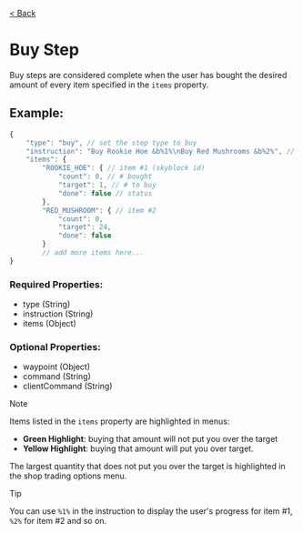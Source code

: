 [< Back](https://github.com/LilFroggy/BingoHelper-Guide-Creation-Process/blob/master/README.md#step-types)
# Buy Step
Buy steps are considered complete when the user has bought the desired amount of every item specified in the ``items`` property.

## Example:
```js
{
    "type": "buy", // set the step type to buy
    "instruction": "Buy Rookie Hoe &b%1%\nBuy Red Mushrooms &b%2%", // tell user what to do
    "items": {
        "ROOKIE_HOE": { // item #1 (skyblock id)
            "count": 0, // # bought
            "target": 1, // # to buy
            "done": false // status
        },
        "RED_MUSHROOM": { // item #2
            "count": 0,
            "target": 24,
            "done": false
        }
        // add more items here...
}
```
### Required Properties:
- type (String)
- instruction (String)
- items (Object)

### Optional Properties:
- waypoint (Object)
- command (String)
- clientCommand (String)

> [!NOTE]
> Items listed in the ``items`` property are highlighted in menus:
> - **Green Highlight**: buying that amount will not put you over the target
> - **Yellow Highlight**: buying that amount will put you over target.
> 
> The largest quantity that does not put you over the target is highlighted in the shop trading options menu.

> [!TIP]
> You can use ``%1%`` in the instruction to display the user's progress for item #1, ``%2%`` for item #2 and so on.
